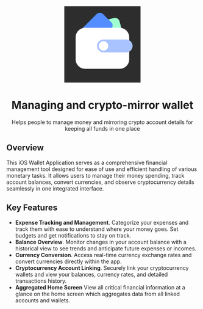 <div align='center'>

<img src=https://raw.githubusercontent.com/dkildar/another-one-wallet-app/main/another-one-wallet/Assets.xcassets/AppIcon.appiconset/icon.png alt="logo" width=200 height=200 />

<h1>Managing and crypto-mirror wallet</h1>
<p>Helps people to manage money and mirroring crypto account details for keeping all funds in one place</p>
</div>
<h2>Overview</h2>
<p>This iOS Wallet Application serves as a comprehensive financial management tool designed for ease of use and efficient handling of various monetary tasks. It allows users to manage their money spending, track account balances, convert currencies, and observe cryptocurrency details seamlessly in one integrated interface.</p>
<h2>Key Features</h2>
<ul>
  <li><b>Expense Tracking and Management</b>. Categorize your expenses and track them with ease to understand where your money goes. Set budgets and get notifications to stay on track.</li>
  <li><b>Balance Overview</b>. Monitor changes in your account balance with a historical view to see trends and anticipate future expenses or incomes.</li>
  <li><b>Currency Conversion</b>. Access real-time currency exchange rates and convert currencies directly within the app.</li>
  <li><b>Cryptocurrency Account Linking</b>. Securely link your cryptocurrency wallets and view your balances, currency rates, and detailed transactions history.</li>
  <li><b>Aggregated Home Screen</b> View all critical financial information at a glance on the home screen which aggregates data from all linked accounts and wallets.</li>
</ul>
